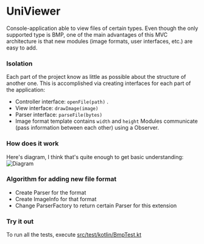 # UniViewer
Console-application able to view files of certain types.
Even though the only supported type is BMP, one of the main advantages of this MVC architecture is that new modules (image formats, user interfaces, etc.) are easy to add.

### Isolation
Each part of the project know as little as possible about the structure of another one. This is accomplished via creating interfaces for each part of the application:
 - Controller interface: ```openFile(path)``` .
 - View interface: ```drawImage(image)```
 - Parser interface: ```parseFile(bytes)```
 - Image format template contains ```width``` and ```height```
Modules communicate (pass information between each other) using a Observer.

### How does it work
Here's diagram, I think that's quite enough to get basic understanding:
![Diagram](https://user-images.githubusercontent.com/22173703/30978035-0a250de0-a482-11e7-811f-dcca49101627.png)

### Algorithm for adding new file format
 - Create Parser for the format
 - Create ImageInfo for that format
 - Change ParserFactory to return certain Parser for this extension

### Try it out
To run all the tests, execute [src/test/kotlin/BmpTest.kt](https://github.com/ImmortalTurtle/UniViewer/blob/master/src/test/kotlin/BmpTest.kt)
